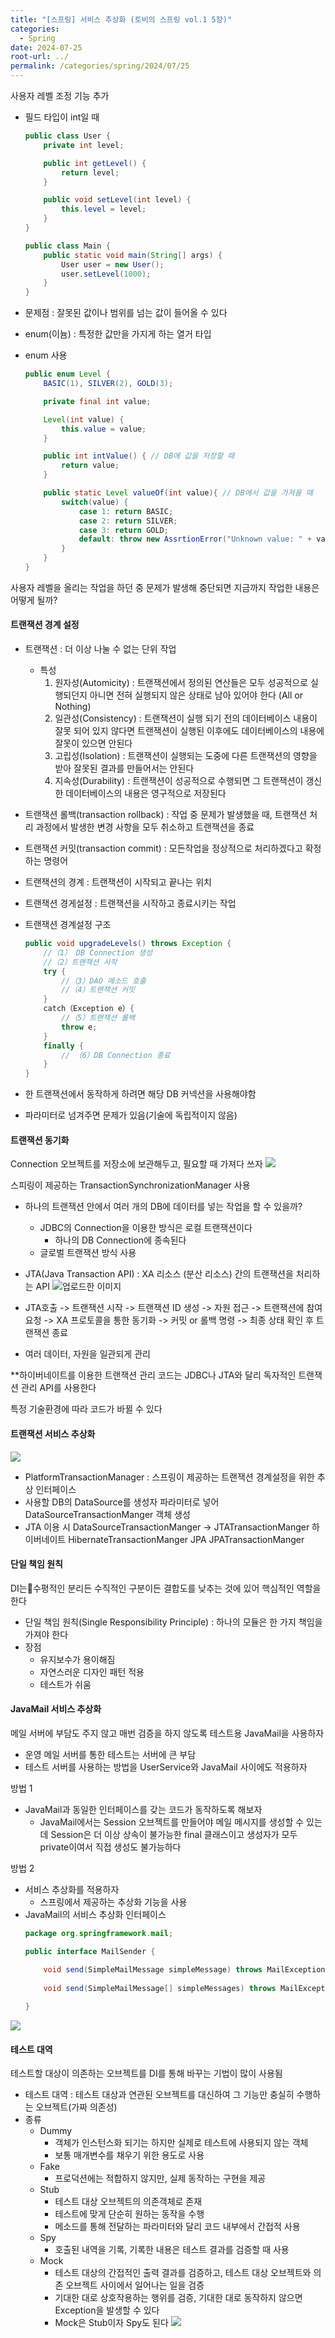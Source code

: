 ```yaml
---
title: "[스프링] 서비스 추상화 (토비의 스프링 vol.1 5장)"
categories:
  - Spring
date: 2024-07-25
root-url: ../
permalink: /categories/spring/2024/07/25
---
```

사용자 레벨 조정 기능 추가
- 필드 타입이 int일 때
    ```java
	public class User {
	    private int level;
	
	    public int getLevel() {
	        return level;
	    }
	
	    public void setLevel(int level) {
	        this.level = level;
	    }
	}

	public class Main {
	    public static void main(String[] args) {
	        User user = new User();
	        user.setLevel(1000);
	    }
	}

    ```  
- 문제점 : 잘못된 값이나 범위를 넘는 값이 들어올 수 있다

- enum(이늄) : 특정한 값만을 가지게 하는 열거 타입
- enum 사용
    ```java
	public enum Level {
	    BASIC(1), SILVER(2), GOLD(3);
	
	    private final int value;
	
	    Level(int value) {
	        this.value = value;
	    }
	
	    public int intValue() { // DB에 값을 저장할 때 
	        return value;
	    }

		public static Level valueOf(int value){ // DB에서 값을 가져올 때
			switch(value) {
				case 1: return BASIC;
				case 2: return SILVER;
				case 3: return GOLD;
				default: throw new AssrtionError("Unknown value: " + value);
			}	
		}
	}
    ```  

사용자 레벨을 올리는 작업을 하던 중 문제가 발생해 중단되면 지금까지 작업한 내용은 어떻게 될까?
#### 트랜잭션 경계 설정
- 트랜잭션 : 더 이상 나눌 수 없는 단위 작업
	- 특성
		1. 원자성(Automicity) : 트랜잭션에서 정의된 연산들은 모두 성공적으로 실행되던지 아니면 전혀 실행되지 않은 상태로 남아 있어야 한다 (All or Nothing) 
		2. 일관성(Consistency) : 트랜잭션이 실행 되기 전의 데이터베이스 내용이 잘못 되어 있지 않다면 트랜잭션이 실행된 이후에도 데이터베이스의 내용에 잘못이 있으면 안된다
		3. 고립성(Isolation) : 트랜잭션이 실행되는 도중에 다른 트랜잭션의 영향을 받아 잘못된 결과를 만들어서는 안된다
	    4. 지속성(Durability) : 트랜잭션이 성공적으로 수행되면 그 트랜잭션이 갱신한 데이터베이스의 내용은 영구적으로 저장된다

- 트랜잭션 롤백(transaction rollback) : 작업 중 문제가 발생했을 때, 트랜잭션 처리 과정에서 발생한 변경 사항을 모두 취소하고 트랜잭션을 종료
- 트랜잭션 커밋(transaction commit) : 모든작업을 정상적으로 처리하겠다고 확정하는 명령어

- 트랜잭션의 경계 : 트랜잭션이 시작되고 끝나는 위치
- 트랜잭션 경게설정 : 트랜잭션을 시작하고 종료시키는 작업

- 트랜잭션 경계설정 구조
    ```java
	public void upgradeLevels() throws Exception {
		//（1） DB Connection 생성
		//（2）트랜잭션 시작
		try {
			//（3）DAO 메소드 호출
			//（4）트랜잭션 커밋
		}
		catch（Exception e）{
			//（5）트랜잭션 롤백
			throw e;
		}
		finally {
			// （6）DB Connection 종료
		}
	}
    ```  
- 한 트랜잭션에서 동작하게 하려면 해당 DB 커넥션을 사용해야함
- 파라미터로 넘겨주면 문제가 있음(기술에 독립적이지 않음)


#### 트랜잭션 동기화
Connection 오브젝트를 저장소에 보관해두고, 필요할 때 가져다 쓰자
![](/assets/images/posts_img/screen_capture%202024-07-24%2019.51.51.png)

스피링이 제공하는 TransactionSynchronizationManager 사용


- 하나의 트랜잭션 안에서 여러 개의 DB에 데이터를 넣는 작업을 할 수 있을까?
	- JDBC의 Connection을 이용한 방식은 로컬 트랜잭션이다
		- 하나의 DB Connection에 종속된다
	- 글로벌 트랜잭션 방식 사용


- JTA(Java Transaction API) : XA 리소스 (분산 리소스) 간의 트랜잭션을 처리하는 API
![업로드한 이미지](https://files.oaiusercontent.com/file-5xS0AWELxywRYMybtwHEwVXM?se=2024-07-24T14%3A23%3A58Z&sp=r&sv=2023-11-03&sr=b&rscc=max-age%3D299%2C%20immutable%2C%20private&rscd=attachment%3B%20filename%3Dscreen_capture%25202024-07-24%252023.18.47.png&sig=OBCl9oIIolZKg4TEsEJaqbam%2BFCJDuAxF%2Bv4I3W7jLY%3D)
- JTA호출 -> 트랜잭션 시작 -> 트랜잭션 ID 생성 -> 자원 접근 -> 트랜잭션에 참여 요청 -> XA 프로토콜을 통한 동기화 -> 커밋 or 롤백 명령 -> 최종 상태 확인 후 트랜잭션 종료

- 여러 데이터, 자원을 일관되게 관리


**하이버네이트를 이용한 트랜잭션 관리 코드는 JDBC나 JTA와 달리 독자적인 트랜잭션 관리 API를 사용한다

특정 기술환경에 따라 코드가 바뀔 수 있다

#### 트랜잭션 서비스 추상화
![](/assets/images/posts_img/screen_capture%202024-07-25%2000.30.35.png)
- PlatformTransactionManager : 스프링이 제공하는 트랜잭션 경계설정을 위한 추상 인터페이스
- 사용할 DB의 DataSource를 생성자 파라미터로 넣어DataSourceTransactionManger 객체 생성
- JTA 이용 시 DataSourceTransactionManger -> JTATransactionManger
  하이버네이트 HibernateTransactionManger
  JPA JPATransactionManger


#### 단일 책임 원칙
DI는수평적인 분리든 수직적인 구분이든 결합도를 낮추는 것에 있어 핵심적인 역할을 한다

- 단일 책임 원칙(Single Responsibility Principle) : 하나의 모듈은 한 가지 책임을 가져야 한다
- 장점
	- 유지보수가 용이해짐
	- 자연스러운 디자인 패턴 적용
	- 테스트가 쉬움


#### JavaMail 서비스 추상화
메일 서버에 부담도 주지 않고 매번 검증을 하지 않도록 테스트용 JavaMail을 사용하자

- 운영 메일 서버를 통한 테스트는 서버에 큰 부담
- 테스트 서버를 사용하는 방법을 UserService와 JavaMail 사이에도 적용하자

방법 1
- JavaMail과 동일한 인터페이스를 갖는 코드가 동작하도록 해보자
	- JavaMail에서는 Session 오브젝트를 만들어야 메일 메시지를 생성할 수 있는데 Session은 더 이상 상속이 불가능한 final 클래스이고 생성자가 모두 private이여서 직접 생성도 불가능하다

방법 2
- 서비스 추상화를 적용하자
	- 스프링에서 제공하는 추상화 기능을 사용
- JavaMail의 서비스 추상화 인터페이스
    ```java
	package org.springframework.mail;

	public interface MailSender {
	
		void send(SimpleMailMessage simpleMessage) throws MailException;
		
		void send(SimpleMailMessage[] simpleMessages) throws MailException;
		
	}
    ```  

![](/assets/images/posts_img/screen_capture%202024-07-25%2017.52.52.png)


####  테스트 대역
테스트할 대상이 의존하는 오브젝트를 DI를 통해 바꾸는 기법이 많이 사용됨

- 테스트 대역 : 테스트 대상과 연관된 오브젝트를 대신하여 그 기능만 충실히 수행하는 오브젝트(가짜 의존성)
- 종류
	- Dummy
		- 객체가 인스턴스화 되기는 하지만 실제로 테스트에 사용되지 않는 객체
		- 보통 매개변수를 채우기 위한 용도로 사용
	- Fake
	    - 프로덕션에는 적합하지 않지만, 실제 동작하는 구현을 제공
	- Stub
		- 테스트 대상 오브젝트의 의존객체로 존재
	    - 테스트에 맞게 단순히 원하는 동작을 수행
	    - 메소드를 통해 전달하는 파라미터와 달리 코드 내부에서 간접적 사용
	- Spy
	    - 호출된 내역을 기록, 기록한 내용은 테스트 결과를 검증할 때 사용
	- Mock
		- 테스트 대상의 간접적인 출력 결과를 검증하고, 테스트 대상 오브젝트와 의존 오브젝트 사이에서 일어나는 일을 검증
	    - 기대한 대로 상호작용하는 행위를 검증, 기대한 대로 동작하지 않으면 Exception을 발생할 수 있다
	    - Mock은 Stub이자 Spy도 된다
![](/assets/images/posts_img/screen_capture%202024-07-25%2019.36.18.png)